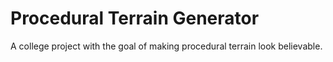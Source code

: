 # Procedural Terrain Generator
A college project with the goal of making procedural terrain look believable.

